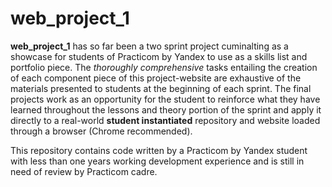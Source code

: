 # web_project_1

 **web_project_1** has so far been a two sprint project cuminalting as a showcase for students of Practicom by Yandex
to use as a skills list and portfolio piece. The *thoroughly comprehensive* tasks entailing the creation of each component piece of this project-website are exhaustive of the materials presented to students at the beginning of each sprint. The final projects work as an opportunity for the student to reinforce what they have learned throughout the lessons and theory portion of the sprint and apply it directly to a real-world __student instantiated__ repository and website loaded through a browser (Chrome recommended).

This repository contains code written by a Practicom by Yandex student with less than one years working development
experience and is still in need of review by Practicom cadre.
